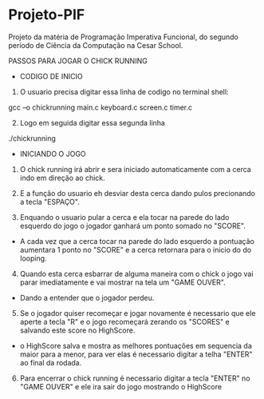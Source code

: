 # Projeto-PIF
Projeto da matéria de Programação Imperativa Funcional, do segundo período de Ciência da Computação na Cesar School. 

PASSOS PARA JOGAR O CHICK RUNNING

- CODIGO DE INICIO
  
1. O usuario precisa digitar essa linha de codigo no terminal shell:
   
gcc –o chickrunning main.c keyboard.c screen.c timer.c

2. Logo em seguida digitar essa segunda linha
   
./chickrunning

- INICIANDO O JOGO
  
1. O chick running irá abrir e sera iniciado automaticamente com a cerca indo em direção ao chick.
   
2. E a função do usuario eh desviar desta cerca dando pulos precionando a tecla "ESPAÇO".

3. Enquando o usuario pular a cerca e ela tocar na parede do lado esquerdo do jogo o jogador ganhará um ponto somado no "SCORE".
- A cada vez que a cerca tocar na parede do lado esquerdo a pontuação aumentara 1 ponto no "SCORE" e a cerca retornara para o inicio do do looping.

4. Quando esta cerca esbarrar de alguma maneira com o chick o jogo vai parar imediatamente e vai mostrar na tela um "GAME OUVER".
- Dando a entender que o jogador perdeu.

5. Se o jogador quiser recomeçar e jogar novamente é necessario que ele aperte a tecla "R" e o jogo recomeçará zerando os "SCORES" e salvando este score no HighScore.
- o HighScore salva e mostra as melhores pontuações em sequencia da maior para a menor, para ver elas é necessario digitar a telha "ENTER" ao final da rodada.

6. Para encerrar o chick running é necessario digitar a tecla "ENTER" no "GAME OUVER" e ele ira sair do jogo mostrando o HighScore 

